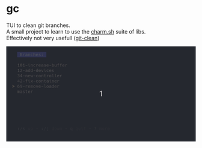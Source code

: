 # gc
TUI to clean git branches.\
A small project to learn to use the [charm.sh](https://charm.sh/) suite of libs.\
Effectively not very usefull ([git-clean](https://github.com/qrasmont/utils/blob/master/scripts/git-clean))

![](_resources/gc.gif)
